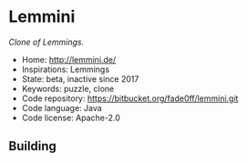 # Lemmini

_Clone of Lemmings._

- Home: http://lemmini.de/
- Inspirations: Lemmings
- State: beta, inactive since 2017
- Keywords: puzzle, clone
- Code repository: https://bitbucket.org/fade0ff/lemmini.git
- Code language: Java
- Code license: Apache-2.0

## Building
